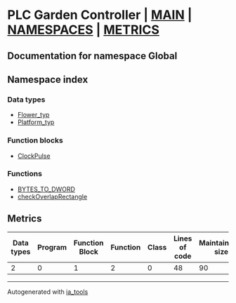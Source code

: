 # PLC Garden Controller | [MAIN] | [NAMESPACES] | [METRICS]  

## Documentation for namespace Global  

## Namespace index  

### Data types  

- [Flower_typ](dt/Flower_typ_st.md)  
- [Platform_typ](dt/Platform_typ_st.md)  



### Function blocks  

- [ClockPulse](fb/ClockPulse_st.md)  


### Functions  

- [BYTES_TO_DWORD](fc/BYTES_TO_DWORD_st.md)  
- [checkOverlapRectangle](fc/checkOverlapRectangle_st.md)  



## Metrics  

| Data types | Program | Function Block | Function | Class | Lines of code | Maintainable size |
| ---------- | ------- | -------------- | -------- | ------| ------------- | ----------------- |
 2 | 0 | 1 | 2 | 0 | 48 | 90 |  

 ---
Autogenerated with [ia_tools](https://github.com/tkucic/ia_tools)  

[MAIN]: ../../../index_st.md
[NAMESPACES]: ../nsList_st.md
[METRICS]: ../../metrics_st.md
